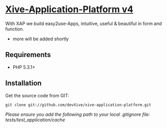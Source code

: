 # [Xive-Application-Platform v4](http://devxive.com) 

With XAP we build easy2use-Apps, intuitive, useful & beautiful in form and function.

* more will be added shortly


Requirements
------------

* PHP 5.3.1+


Installation
------------

Get the source code from GIT:

    git clone git://github.com/devXive/xive-application-platform.git

_Please ensure you add the following path to your local .gitignore file: tests/test_application/cache_

<!--
Contributing
------------

All contributions are welcome to be submitted for review for inclusion in the Xive-Application-Platform, but before they will be accepted, we ask that you follow these simple steps:

1) We're all Joomla! fanatics and follow Joomla! Code Standards, therefore: submitted code (fe. "Pull Requests") must follow these standards
* Please use the resources/coding-standards directory for more information about the code standards.

3) Tests are *highly* encouraged for all pull requests
* The Xive-Application-Platform uses PHPUnit for its unit testing. Please review the PHPUnit manual at http://www.phpunit.de/manual/current/en/index.html.
* Whether your pull request is a bug fix or introduces new classes or methods to the Platform, we ask that you include unit tests for your changes.
* We understand that not all users submitting pull requests will be proficient with PHPUnit. The maintainers and community as a whole are a helpful group and can help you with writing tests.
* Although bug fixes may be accepted without unit tests (so long as existing tests do not fail with your change), new classes will not be accepted without tests to validate its functionality.

3) For bugtracking we use GitHub Issues.
* If you want to request a feature or anything else, please use GitHub Issues too.

4) Documentation is *highly* encouraged
* The Xive-Application-Platform Manual (including for Joomla! Platform and Bootstrap) is contained in GitHub Wikis and is written in Markdown format.
* When submitting new packages, documentation will be required with your pull request. Please use the existing documentation for examples.
* We understand that not all code is documented at this time. Feel free to expand on the existing documentation by adding to existing chapters or submitting new chapters.

Please be patient as not all items will be tested or reviewed immediately by a maintainer.

Lastly, please be receptive to feedback about your change.  The maintainers and other community members may make suggestions or ask questions about your change. This is part of the review process, and helps everyone to understand what is happening, why it is happening, and potentially optimize your code.
-->